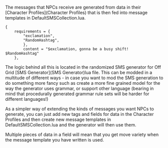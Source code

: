 
The messages that NPCs receive are generated from data in their [Character Profiles](Character Profiles) that is then fed into message templates in DefaultSMSCollection.lua.
```
{
	requirements = {
		"exclamation",
		"RandomHashtag",
		},
		content = "$exclamation, gonna be a busy shift! $RandomHashtag"
	},
```
The logic behind all this is located in the randomized SMS generator for Off Grid [SMS Generator](SMS Generator)lua file. This can be modded in a multitude of different ways - in case you want to mod the SMS generation to do something more fancy such as create a more fine grained model for the way the generator uses grammar, or support other language (bearing in mind that procedurally generated grammar rule sets will be harder for different languages!)

As a simpler way of extending the kinds of messages you want NPCs to generate, you can just add new tags and fields for data in the Character Profiles and then create new message templates in DefaultSMSCollection.lua and the generator will then use them.

Multiple pieces of data in a field will mean that you get move variety when the message template you have written is used.
